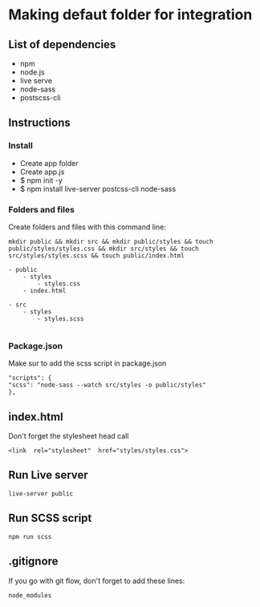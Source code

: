 # Making defaut folder for integration

## List of dependencies
- npm
- node.js
- live serve
- node-sass
- postscss-cli

## Instructions
### Install
- Create app folder 
- Create app.js
- $ npm init -y
- $ npm install live-server postcss-cli node-sass

### Folders and files
Create folders and files with this command line: 
```
mkdir public && mkdir src && mkdir public/styles && touch public/styles/styles.css && mkdir src/styles && touch src/styles/styles.scss && touch public/index.html
```

```
- public
	- styles 
		- styles.css
	- index.html

- src
	- styles
		- styles.scss
	
```
### Package.json
Make sur to add the scss script in package.json
```
"scripts": {
"scss": "node-sass --watch src/styles -o public/styles"
},
```

## index.html
Don't forget the stylesheet head call
```
<link  rel="stylesheet"  href="styles/styles.css">
```

## Run Live server
``` live-server public ```

## Run SCSS script
``` npm run scss ```

## .gitignore
If you go with git flow, don't forget to add these lines:
```
node_modules
```

